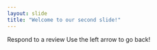 ```yaml
---
layout: slide
title: "Welcome to our second slide!"
---
```

Respond to a review
Use the left arrow to go back!
